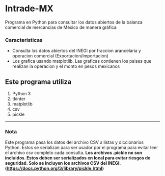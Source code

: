 # Intrade-MX
Programa en Python para consultar los datos abiertos de la balanza comercial de mercancías de México de manera gráfica


### Caracteristicas

- Consulta los datos abiertos del INEGI por fraccion arancelaria y operacion comercial (Exportacion/Importacion)
- Los grafica usando matplotlib. Las graficas contienen los paises que realizan la operacion y el monto en pesos mexicanos


## Este programa utiliza
1. Python 3
2. tkinter
3. matplotlib
4. csv
5. pickle

------------



### Nota
Este programa pasa los datos del archivo CSV a listas y diccionarios Python. Estos se serializan para ser usador por el programa para evitar leer el archivo csv completo cada consulta.
**Los archivos .pickle no son incluidos. Estos deben ser serializados en local para evitar riesgos de seguridad. Solo se incluyen los archivos CSV del INEGI. (https://docs.python.org/3/library/pickle.html)**
